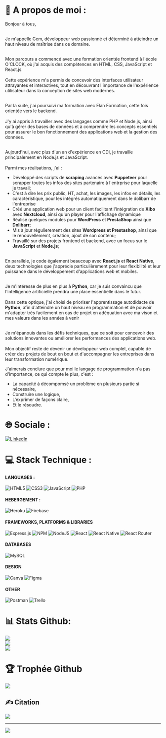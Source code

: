 # 💫 A propos de moi :
Bonjour à tous,<br><br>

Je m'appelle Cem, développeur web passionné et déterminé à atteindre un haut niveau de maîtrise dans ce domaine.<br><br>

Mon parcours a commencé avec une formation orientée frontend à l'école O'CLOCK, où j'ai acquis des compétences en HTML, CSS, JavaScript et React.js.<br>  
Cette expérience m'a permis de concevoir des interfaces utilisateur attrayantes et interactives, tout en découvrant l'importance de l'expérience utilisateur dans la conception de sites web modernes.<br><br>

Par la suite, j'ai poursuivi ma formation avec Elan Formation, cette fois orientée vers le backend.<br>  
J'y ai appris à travailler avec des langages comme PHP et Node.js, ainsi qu'à gérer des bases de données et à comprendre les concepts essentiels pour assurer le bon fonctionnement des applications web et la gestion des données.<br><br>

Aujourd'hui, avec plus d'un an d'expérience en CDI, je travaille principalement en Node.js et JavaScript.<br>  
Parmi mes réalisations, j'ai :<br>
- Développé des scripts de **scraping** avancés avec **Puppeteer** pour scrapper toutes les infos des sites partenaire à l'entrprise pour laquelle je travail;<br>
- C'est à dire les prix public, HT, achat, les images, les infos en détails, les caractéristique, pour les intégrés automatiquement dans le dolibarr de l'entreprise<br> 
- Créé une application web pour un client facilitant l'intégration de **Xibo** avec **Nextcloud**, ainsi qu'un player pour l'affichage dynamique<br>
- Réalisé quelques modules pour **WordPress** et **PrestaShop** ainsi que **Dolibarr**;<br>
- Mis à jour régulierement des sites **Wordpress et Prestashop**, ainsi que le renouvellememt, création, ajout de son contenu;<br>
- Travaillé sur des projets frontend et backend, avec un focus sur le **JavaScript** et **Node.js**;<br><br>

En parallèle, je code également beaucoup avec **React.js** et **React Native**, deux technologies que j'apprécie particulièrement pour leur flexibilité et leur puissance dans le développement d'applications web et mobiles.<br><br>

Je m'intéresse de plus en plus à **Python**, car je suis convaincu que l'intelligence artificielle prendra une place essentielle dans le futur.<br>  
Dans cette optique, j'ai choisi de prioriser l'apprentissage autodidacte de **Python**, afin d'atteindre un haut niveau en programmation et de pouvoir m'adapter très facilement en cas de projet en adéquation avec ma vison et mes valeurs dans les années à venir<br><br>

Je m'épanouis dans les défis techniques, que ce soit pour concevoir des solutions innovantes ou améliorer les performances des applications web.<br>  
Mon objectif reste de devenir un développeur web complet, capable de créer des projets de bout en bout et d'accompagner les entreprises dans leur transformation numérique.<br>

J'aimerais conclure que pour moi le langage de programmation n'a pas d'importance, ce qui compte le plus, c'est : <br>
- La capacité à décompomsé un problème en plusieurs partie si nécessaire, <br>
- Construire une logique,<br>
- L'exprimer de  façons claire, <br>
- Et le résoudre. <br>


# 🌐 Sociale :
[![LinkedIn](https://img.shields.io/badge/LinkedIn-%230077B5.svg?logo=linkedin&logoColor=white)](https://linkedin.com/in/https://fr.linkedin.com/in/cem-sucu-337074213) 

# 💻 Stack Technique :

#### LANGUAGES :
![HTML5](https://img.shields.io/badge/html5-%23E34F26.svg?style=flat&logo=html5&logoColor=white) ![CSS3](https://img.shields.io/badge/css3-%231572B6.svg?style=flat&logo=css3&logoColor=white) ![JavaScript](https://img.shields.io/badge/javascript-%23323330.svg?style=flat&logo=javascript&logoColor=%23F7DF1E) ![PHP](https://img.shields.io/badge/php-%23777BB4.svg?style=flat&logo=php&logoColor=white) 

#### HEBERGEMENT :
![Heroku](https://img.shields.io/badge/heroku-%23430098.svg?style=flat&logo=heroku&logoColor=white) ![Firebase](https://img.shields.io/badge/firebase-%23039BE5.svg?style=flat&logo=firebase) 


#### FRAMEWORKS, PLATFORMS & LIBRARIES
![Express.js](https://img.shields.io/badge/express.js-%23404d59.svg?style=flat&logo=express&logoColor=%2361DAFB) ![NPM](https://img.shields.io/badge/NPM-%23000000.svg?style=flat&logo=npm&logoColor=white) ![NodeJS](https://img.shields.io/badge/node.js-6DA55F?style=flat&logo=node.js&logoColor=white) ![React](https://img.shields.io/badge/react-%2320232a.svg?style=flat&logo=react&logoColor=%2361DAFB) ![React Native](https://img.shields.io/badge/react_native-%2320232a.svg?style=flat&logo=react&logoColor=%2361DAFB) ![React Router](https://img.shields.io/badge/React_Router-CA4245?style=flat&logo=react-router&logoColor=white) 


#### DATABASES
![MySQL](https://img.shields.io/badge/mysql-%2300f.svg?style=flat&logo=mysql&logoColor=white) 

#### DESIGN
![Canva](https://img.shields.io/badge/Canva-%2300C4CC.svg?style=flat&logo=Canva&logoColor=white) 	![Figma](https://img.shields.io/badge/figma-%23F24E1E.svg?style=flat&logo=figma&logoColor=white) 

#### OTHER
![Postman](https://img.shields.io/badge/Postman-FF6C37?style=flat&logo=postman&logoColor=white) ![Trello](https://img.shields.io/badge/Trello-%23026AA7.svg?style=flat&logo=Trello&logoColor=white)
# 📊 Stats Github:
![](https://github-readme-stats.vercel.app/api?username=cem-sucu&theme=dark&hide_border=false&include_all_commits=false&count_private=false)<br/>
![](https://github-readme-streak-stats.herokuapp.com/?user=cem-sucu&theme=dark&hide_border=false)<br/>
![](https://github-readme-stats.vercel.app/api/top-langs/?username=cem-sucu&theme=dark&hide_border=false&include_all_commits=false&count_private=false&layout=compact)

# 🏆 Trophée Github
![](https://github-profile-trophy.vercel.app/?username=cem-sucu&theme=radical&no-frame=false&no-bg=true&margin-w=4)

## ✍️ Citation
![](https://quotes-github-readme.vercel.app/api?type=horizontal&theme=gruvbox)

<!-- ### 😂 Meme
<img src="https://rm.up.railway.app/" width="512px"/> -->

---
![](https://visitcount.itsvg.in/api?id=cem-sucu&icon=0&color=8)

<!-- [![](https://visitcount.itsvg.in/api?id=cem-sucu&icon=0&color=8)](https://visitcount.itsvg.in) -->
<!-- Proudly created with GPRM ( https://gprm.itsvg.in ) -->